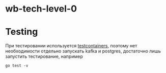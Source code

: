 # wb-tech-level-0

# Testing 
При тестировании используется [testcontainers](https://github.com/testcontainers/testcontainers-go), поэтому нет необходимости отдельно запускать kafka и postgres, достаточно лишь запустить тестирование, например


```go test -v```
